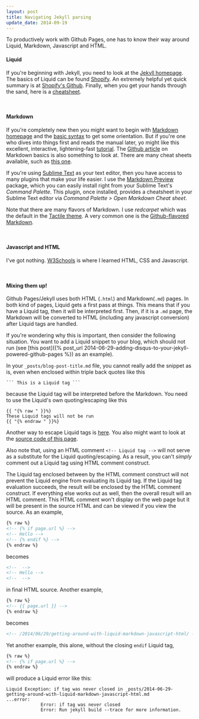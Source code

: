 ```yaml
---
layout: post
title: Navigating Jekyll parsing
update_date: 2014-09-19
---
```


To productively work with Github Pages, one has to know their way around Liquid,
Markdown, Javascript and HTML.


#### Liquid

If you're beginning with Jekyll, you need to look at the [Jekyll homepage](http://jekyllrb.com/).
The basics of Liquid can be found [Shopify](http://docs.shopify.com/themes/liquid-basics).
An extremely helpful yet quick summary is at
[Shopify's Github](https://github.com/Shopify/liquid/wiki/Liquid-for-Designers).
Finally, when you get your hands through the sand, here is a
[cheatsheet](http://cheat.markdunkley.com/).

<br/>

#### Markdown

If you're completely new then you might want to begin with
[Markdown homepage](http://daringfireball.net/projects/markdown/) and
the [basic syntax](http://daringfireball.net/projects/markdown/syntax) to get some orientation.
But if you're one who dives into things first and reads the manual later, yo might like this
excellent, interactive, lightening-fast [tutorial](http://markdowntutorial.com/).
The [Github article](https://help.github.com/articles/markdown-basics) on Markdown basics is
also something to look at. There are many cheat sheets available, such as
[this one](https://github.com/adam-p/markdown-here/wiki/Markdown-Cheatsheet).

If you're using [Sublime Text](http://www.sublimetext.com/3) as your text editor, then you
have access to many plugins that make your life easier. I use the
[Markdown Preview](https://github.com/revolunet/sublimetext-markdown-preview) package,
which you can easily install right from your Sublime Text's *Command Palette*. This plugin, once
installed, provides a cheatsheet in your Sublime Text editor via
*Command Palette > Open Markdown Cheat sheet*.

Note that there are many flavors of Markdown. I use *redcarpet* which was the default in the
[Tactile theme](https://github.com/jasonlong/tactile-theme). A very common one is the
[Github-flavored Markdown](https://help.github.com/articles/github-flavored-markdown).

<br/>

#### Javascript and HTML

I've got nothing. [W3Schools](http://www.w3schools.com/js/DEFAULT.asp) is where I learned
HTML, CSS and Javascript.

<br/>

#### Mixing them up!

Github Pages/Jekyll uses both HTML (`.html`) and Markdown(`.md`) pages. In both kind of pages,
Liquid gets a first pass at things. This means that if you have a Liquid tag, then it will be
interpreted first. Then, if it is a `.md` page, the Markdown will be converted to HTML
(including any javascript conversion) after Liquid tags are handled.

If you're wondering why this is important, then consider the following situation. You want to
add a Liquid snippet to your blog, which should not run
(see [this post]({% post_url 2014-06-29-adding-disqus-to-your-jekyll-powered-github-pages %})
as an example).

In your `_posts/blog-post-title.md` file, you cannot really add the snippet as is, even
when enclosed within triple back quotes like this

```
``` This is a Liquid tag ```
```
because the Liquid tag will be interpreted before the Markdown.
You need to use the Liquid's own quoting/escaping like this

```
{{ "{% raw " }}%}
These Liquid tags will not be run
{{ "{% endraw " }}%}
```

Another way to escape Liquid tags is
[here](http://stackoverflow.com/questions/3426182/how-to-escape-liquid-template-tags). You also
might want to look at the [source code of this page](https://github.com/ankur-gupta/ankur-gupta.github.io/blob/master/_posts/2014-06-29-getting-around-with-liquid-markdown-javascript-html.md).


Also note that, using an HTML comment `<!-- Liquid tag -->` will not serve as a substitute
for the Liquid quoting/escaping. As a result, you can't *simply* comment out a
Liquid tag using HTML comment construct.

The Liquid tag enclosed between by the HTML comment
construct will not prevent the Liquid engine from evaluating its Liquid tag.
If the Liquid tag evaluation succeeds, the result will be enclosed by the HTML comment
construct. If everything else works out as well, then the overall result will an
HTML comment. This HTML comment won't display on the web page but it will be present in the
source HTML and can be viewed if you view the source. As an example,

```html
{% raw %}
<!-- {% if page.url %} -->
<!-- Hello -->
<!-- {% endif %} -->
{% endraw %}
```

becomes

```html
<!--  -->
<!-- Hello -->
<!--  -->
```

in final HTML source. Another example,

```html
{% raw %}
<!-- {{ page.url }} -->
{% endraw %}
```

becomes

```html
<!-- /2014/06/29/getting-around-with-liquid-markdown-javascript-html/ -->
```

Yet another example, this alone, without the closing `endif` Liquid tag,

```html
{% raw %}
<!-- {% if page.url %} -->
{% endraw %}
```

will produce a Liquid error like this:

```
Liquid Exception: if tag was never closed in _posts/2014-06-29-getting-around-with-liquid-markdown-javascript-html.md
...error:
             Error: if tag was never closed
             Error: Run jekyll build --trace for more information.
```